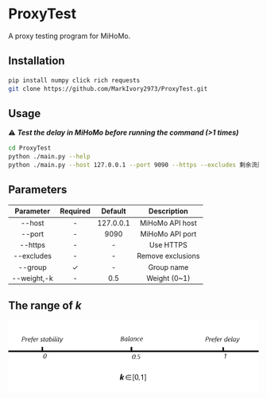 # ProxyTest

A proxy testing program for MiHoMo.

## Installation

```bash
pip install numpy click rich requests
git clone https://github.com/MarkIvory2973/ProxyTest.git
```

## Usage

⚠ ***Test the delay in MiHoMo before running the command (>1 times)***

```bash
cd ProxyTest
python ./main.py --help
python ./main.py --host 127.0.0.1 --port 9090 --https --excludes 剩余流量,官址 --group SELECT -k 0.3
```

## Parameters

|Parameter|Required|Default|Description|
|:-:|:-:|:-:|:-:|
|--host|-|127.0.0.1|MiHoMo API host|
|--port|-|9090|MiHoMo API port|
|--https|-|-|Use HTTPS|
|--excludes|-|-|Remove exclusions|
|--group|✓|-|Group name|
|--weight,-k|-|0.5|Weight (0~1)|

## The range of *k*

![The range of k](https://raw.githubusercontent.com/MarkIvory2973/ProxyTest/main/imgs/k.png)